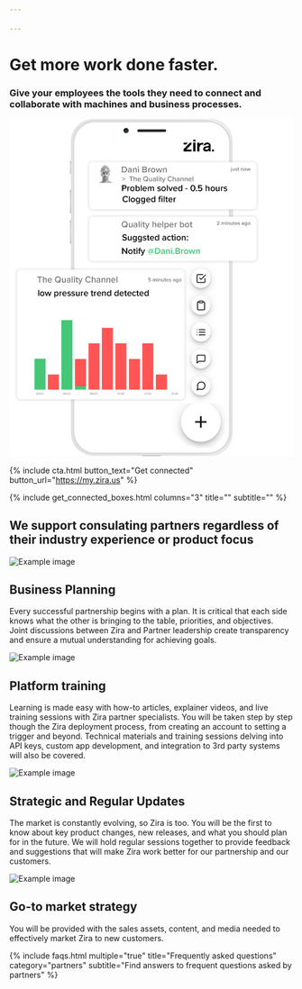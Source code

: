 ```yaml
---

---
```

<div class="uk-container uk-container-medium">
<div class="uk-child-width-1-2@m uk-grid-match uk-text-left uk-margin-medium-center uk-grid" data-uk-grid="" style="vertical-align: middle;">
<div class="uk-first-column">
  <div class="uk-text-left">
    <h1>
    Get more work done faster.
    </h1>
    <h3>
    Give your employees the tools they need to connect and collaborate with machines and business processes.
    </h3>
    </div>
</div>
<div class>
  <img src="/uploads/zira_demo_example.png">
</div>
</div>
</div>

{% include cta.html button_text="Get connected" button_url="https://my.zira.us" %}
<!-- Browse Topics. Connect your business and grow. -->
{% include get_connected_boxes.html columns="3" title="" subtitle="" %}
<div class="uk-container uk-container-medium">
<!-- paragraphs -->
<h2 class="uk-text-center">
We support consulating partners regardless of their industry experience or product focus
</h2>
<div class="uk-margin-large uk-panel">
<img class="uk-align-left uk-margin-remove-adjacent" src="/uploads/target-audience.png" width="80px"
height="150" alt="Example image">
<h2 class="white">Business Planning</h2>
<p class="white">
Every successful partnership begins with a plan. It is critical that each side knows what the other is
bringing to the table, priorities, and objectives. Joint discussions between Zira and Partner leadership
create transparency and ensure a mutual understanding for achieving goals.
</p>
</div>
<div class="uk-margin-large uk-panel">
<img class="uk-align-left uk-margin-remove-adjacent" src="/uploads/video-call.png" width="80px" height="150"
alt="Example image">
<h2 class="white">Platform training</h2>
<p class="white">
Learning is made easy with how-to articles, explainer videos, and live training sessions with Zira partner
specialists. You will be taken step by step though the Zira deployment process, from creating an account to
setting a trigger and beyond. Technical materials and training sessions delving into API keys, custom app
development, and integration to 3rd party systems will also be covered.
</p>
</div>
<div class="uk-margin-large uk-panel">
<img class="uk-align-left uk-margin-remove-adjacent" src="/uploads/fast.png" width="80px" height="150"
alt="Example image">
<h2 class="white">Strategic and Regular Updates</h2>
<p class="white">
The market is constantly evolving, so Zira is too. You will be the first to know about key product changes,
new releases, and what you should plan for in the future. We will hold regular sessions together to provide
feedback and suggestions that will make Zira work better for our partnership and our customers.
</p>
</div>
<div class="uk-margin-large uk-panel">
<img class="uk-align-left uk-margin-remove-adjacent" src="/uploads/pyramid.png" width="80px" height="150"
alt="Example image">
<h2 class="white">Go-to market strategy</h2>
<p class="white">
You will be provided with the sales assets, content, and media needed to effectively market Zira to new
customers.
</p>
</div>
</div>

<!-- faqs -->
{% include faqs.html multiple="true" title="Frequently asked questions" category="partners" subtitle="Find answers to
frequent questions asked by partners" %}
